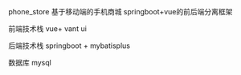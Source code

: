 phone_store 基于移动端的手机商城
springboot+vue的前后端分离框架

前端技术栈
vue+ vant ui 

后端技术栈
springboot  + mybatisplus

数据库
mysql
